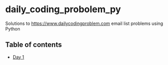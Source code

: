 # daily_coding_probolem_py

Solutions to https://www.dailycodingproblem.com email list problems using Python

## Table of contents
  - [Day 1](#1)
